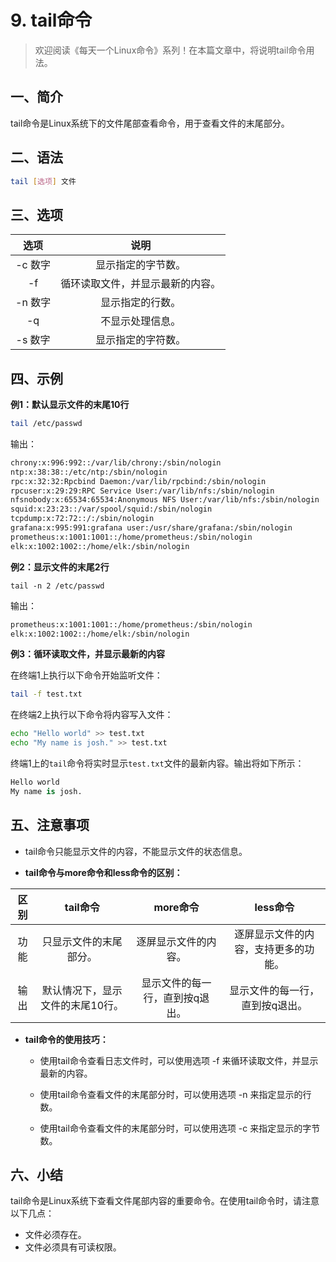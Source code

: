 # 9. tail命令



> 欢迎阅读《每天一个Linux命令》系列！在本篇文章中，将说明tail命令用法。

## 一、简介

tail命令是Linux系统下的文件尾部查看命令，用于查看文件的末尾部分。



## 二、语法

```bash
tail [选项] 文件
```



## 三、选项

|  选项   |               说明               |
| :-----: | :------------------------------: |
| -c 数字 |        显示指定的字节数。        |
|   -f    | 循环读取文件，并显示最新的内容。 |
| -n 数字 |         显示指定的行数。         |
|   -q    |         不显示处理信息。         |
| -s 数字 |        显示指定的字符数。        |



## 四、示例

**例1：默认显示文件的末尾10行**

```bash
tail /etc/passwd
```

输出：

```bash
chrony:x:996:992::/var/lib/chrony:/sbin/nologin
ntp:x:38:38::/etc/ntp:/sbin/nologin
rpc:x:32:32:Rpcbind Daemon:/var/lib/rpcbind:/sbin/nologin
rpcuser:x:29:29:RPC Service User:/var/lib/nfs:/sbin/nologin
nfsnobody:x:65534:65534:Anonymous NFS User:/var/lib/nfs:/sbin/nologin
squid:x:23:23::/var/spool/squid:/sbin/nologin
tcpdump:x:72:72::/:/sbin/nologin
grafana:x:995:991:grafana user:/usr/share/grafana:/sbin/nologin
prometheus:x:1001:1001::/home/prometheus:/sbin/nologin
elk:x:1002:1002::/home/elk:/sbin/nologin
```

**例2：显示文件的末尾2行**

```
tail -n 2 /etc/passwd
```

输出： 

```bash
prometheus:x:1001:1001::/home/prometheus:/sbin/nologin
elk:x:1002:1002::/home/elk:/sbin/nologin
```

**例3：循环读取文件，并显示最新的内容**

在终端1上执行以下命令开始监听文件：

```bash
tail -f test.txt
```

在终端2上执行以下命令将内容写入文件：

```bash
echo "Hello world" >> test.txt
echo "My name is josh." >> test.txt
```

终端1上的`tail`命令将实时显示`test.txt`文件的最新内容。输出将如下所示：

```python
Hello world
My name is josh.
```



## 五、注意事项

- tail命令只能显示文件的内容，不能显示文件的状态信息。

- **tail命令与more命令和less命令的区别：**

| 区别 |             tail命令             |            more命令             |               less命令               |
| :--: | :------------------------------: | :-----------------------------: | :----------------------------------: |
| 功能 |      只显示文件的末尾部分。      |      逐屏显示文件的内容。       | 逐屏显示文件的内容，支持更多的功能。 |
| 输出 | 默认情况下，显示文件的末尾10行。 | 显示文件的每一行，直到按q退出。 |   显示文件的每一行，直到按q退出。    |

- **tail命令的使用技巧：**

  - 使用tail命令查看日志文件时，可以使用选项 -f 来循环读取文件，并显示最新的内容。

  - 使用tail命令查看文件的末尾部分时，可以使用选项 -n 来指定显示的行数。

  - 使用tail命令查看文件的末尾部分时，可以使用选项 -c 来指定显示的字节数。




## 六、小结

tail命令是Linux系统下查看文件尾部内容的重要命令。在使用tail命令时，请注意以下几点：

- 文件必须存在。
- 文件必须具有可读权限。

